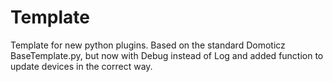 # Template
Template for new python plugins. Based on the standard Domoticz BaseTemplate.py, but now with Debug instead of Log and added function to update devices in the correct way.
